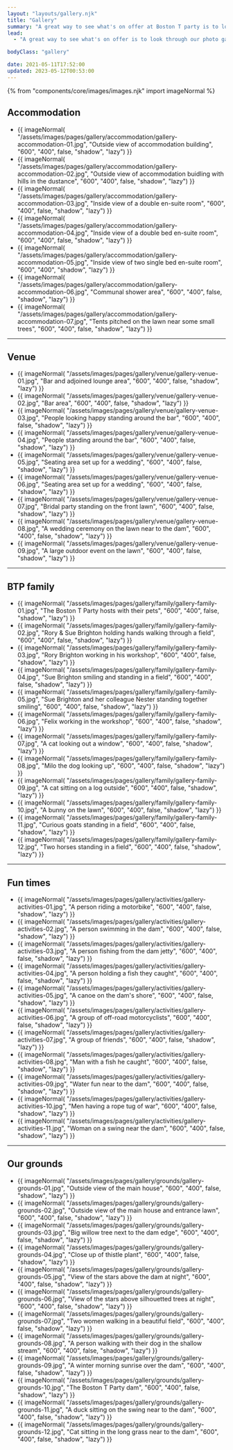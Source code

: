 ```yaml
---
layout: "layouts/gallery.njk"
title: "Gallery"
summary: "A great way to see what's on offer at Boston T party is to look through our photo gallery."
lead:
  - "A great way to see what's on offer is to look through our photo gallery. Here are some pics of Boston T Party to give you a better idea of what we're about. You may even spot a few 'local residents'."

bodyClass: "gallery"

date: 2021-05-11T17:52:00
updated: 2023-05-12T00:53:00
---
```


{% from "components/core/images/images.njk" import imageNormal %}

<section class="[ flow ]" aria-label="Accommodation pictures">
  <h2>Accommodation</h2>
  <ul role="list" class="[ auto-grid ] [ no-list ]">
    <li>{{ imageNormal(
      "/assets/images/pages/gallery/accommodation/gallery-accommodation-01.jpg",
      "Outside view of accommodation building",
      "600",
      "400",
      false,
      "shadow",
      "lazy")
      }}</li>
    <li>{{ imageNormal(
      "/assets/images/pages/gallery/accommodation/gallery-accommodation-02.jpg",
      "Outside view of accommodation buidling with hills in the dustance",
      "600",
      "400",
      false,
      "shadow",
      "lazy")
      }}</li>
    <li>{{ imageNormal(
      "/assets/images/pages/gallery/accommodation/gallery-accommodation-03.jpg",
      "Inside view of a double en-suite room",
      "600",
      "400",
      false,
      "shadow",
      "lazy")
      }}</li>
    <li>{{ imageNormal(
      "/assets/images/pages/gallery/accommodation/gallery-accommodation-04.jpg",
      "Inside view of a double bed en-suite room",
      "600",
      "400",
      false,
      "shadow",
      "lazy")
      }}</li>
    <li>{{ imageNormal(
      "/assets/images/pages/gallery/accommodation/gallery-accommodation-05.jpg",
      "Inside view of two single bed en-suite room",
      "600",
      "400",
      "shadow",
      "lazy")
      }}</li>
    <li>{{ imageNormal(
      "/assets/images/pages/gallery/accommodation/gallery-accommodation-06.jpg",
      "Communal shower area",
      "600",
      "400",
      false,
      "shadow",
      "lazy")
      }}</li>
    <li>{{ imageNormal(
      "/assets/images/pages/gallery/accommodation/gallery-accommodation-07.jpg",
      "Tents pitched on the lawn near some small trees",
      "600",
      "400",
      false,
      "shadow",
      "lazy")
      }}</li>
  </ul>
</section>

---

<section class="[ flow ]" aria-label="Venue pictures">
  <h2>Venue</h2>
  <ul role="list" class="[ auto-grid ] [ no-list ]">
    <li>{{ imageNormal(
      "/assets/images/pages/gallery/venue/gallery-venue-01.jpg",
      "Bar and adjoined lounge area",
      "600",
      "400",
      false,
      "shadow",
      "lazy")
      }}</li>
    <li>{{ imageNormal(
      "/assets/images/pages/gallery/venue/gallery-venue-02.jpg",
      "Bar area",
      "600",
      "400",
      false,
      "shadow",
      "lazy")
      }}</li>
    <li>{{ imageNormal(
      "/assets/images/pages/gallery/venue/gallery-venue-03.jpg",
      "People looking happy standing around the bar",
      "600",
      "400",
      false,
      "shadow",
      "lazy")
      }}</li>
    <li>{{ imageNormal(
      "/assets/images/pages/gallery/venue/gallery-venue-04.jpg",
      "People standing around the bar",
      "600",
      "400",
      false,
      "shadow",
      "lazy")
      }}</li>
    <li>{{ imageNormal(
      "/assets/images/pages/gallery/venue/gallery-venue-05.jpg",
      "Seating area set up for a wedding",
      "600",
      "400",
      false,
      "shadow",
      "lazy")
      }}</li>
    <li>{{ imageNormal(
      "/assets/images/pages/gallery/venue/gallery-venue-06.jpg",
      "Seating area set up for a wedding",
      "600",
      "400",
      false,
      "shadow",
      "lazy")
      }}</li>
    <li>{{ imageNormal(
      "/assets/images/pages/gallery/venue/gallery-venue-07.jpg",
      "Bridal party standing on the front lawn",
      "600",
      "400",
      false,
      "shadow",
      "lazy")
      }}</li>
    <li>{{ imageNormal(
      "/assets/images/pages/gallery/venue/gallery-venue-08.jpg",
      "A wedding ceremony on the lawn near to the dam",
      "600",
      "400",
      false,
      "shadow",
      "lazy")
      }}</li>
    <li>{{ imageNormal(
      "/assets/images/pages/gallery/venue/gallery-venue-09.jpg",
      "A large outdoor event on the lawn",
      "600",
      "400",
      false,
      "shadow",
      "lazy")
      }}</li>
  </ul>
</section>

---

<section class="[ flow ]" aria-label="Pictures of the Boston T Party family">
  <h2>BTP family</h2>
  <ul role="list" class="[ auto-grid ] [ no-list ]">
    <li>{{ imageNormal(
      "/assets/images/pages/gallery/family/gallery-family-01.jpg",
      "The Boston T Party hosts with their pets",
      "600",
      "400",
      false,
      "shadow",
      "lazy")
      }}</li>
    <li>{{ imageNormal(
      "/assets/images/pages/gallery/family/gallery-family-02.jpg",
      "Rory & Sue Brighton holding hands walking through a field",
      "600",
      "400",
      false,
      "shadow",
      "lazy")
      }}</li>
    <li>{{ imageNormal(
      "/assets/images/pages/gallery/family/gallery-family-03.jpg",
      "Rory Brighton working in his workshop",
      "600",
      "400",
      false,
      "shadow",
      "lazy")
      }}</li>
    <li>{{ imageNormal(
      "/assets/images/pages/gallery/family/gallery-family-04.jpg",
      "Sue Brighton smiling and standing in a field",
      "600",
      "400",
      false,
      "shadow",
      "lazy")
      }}</li>
    <li>{{ imageNormal(
      "/assets/images/pages/gallery/family/gallery-family-05.jpg",
      "Sue Brighton and her colleague Nester standing together smiling",
      "600",
      "400",
      false,
      "shadow",
      "lazy")
      }}</li>
    <li>{{ imageNormal(
      "/assets/images/pages/gallery/family/gallery-family-06.jpg",
      "Felix working in the workshop",
      "600",
      "400",
      false,
      "shadow",
      "lazy")
      }}</li>
    <li>{{ imageNormal(
      "/assets/images/pages/gallery/family/gallery-family-07.jpg",
      "A cat looking out a window",
      "600",
      "400",
      false,
      "shadow",
      "lazy")
      }}</li>
    <li>{{ imageNormal(
      "/assets/images/pages/gallery/family/gallery-family-08.jpg",
      "Milo the dog looking up",
      "600",
      "400",
      false,
      "shadow",
      "lazy")
      }}</li>
    <li>{{ imageNormal(
      "/assets/images/pages/gallery/family/gallery-family-09.jpg",
      "A cat sitting on a log outside",
      "600",
      "400",
      false,
      "shadow",
      "lazy")
      }}</li>
    <li>{{ imageNormal(
      "/assets/images/pages/gallery/family/gallery-family-10.jpg",
      "A bunny on the lawn",
      "600",
      "400",
      false,
      "shadow",
      "lazy")
      }}</li>
    <li>{{ imageNormal(
      "/assets/images/pages/gallery/family/gallery-family-11.jpg",
      "Curious goats standing in a field",
      "600",
      "400",
      false,
      "shadow",
      "lazy")
      }}</li>
    <li>{{ imageNormal(
      "/assets/images/pages/gallery/family/gallery-family-12.jpg",
      "Two horses standing in a field",
      "600",
      "400",
      false,
      "shadow",
      "lazy")
      }}</li>
  </ul>
</section>

---

<section class="[ flow ]" aria-label="Pictures of fun activities">
  <h2>Fun times</h2>
  <ul role="list" class="[ auto-grid ] [ no-list ]">
    <li>{{ imageNormal(
      "/assets/images/pages/gallery/activities/gallery-activities-01.jpg",
      "A person riding a motorbike",
      "600",
      "400",
      false,
      "shadow",
      "lazy")
      }}</li>
    <li>{{ imageNormal(
      "/assets/images/pages/gallery/activities/gallery-activities-02.jpg",
      "A person swimming in the dam",
      "600",
      "400",
      false,
      "shadow",
      "lazy")
      }}</li>
    <li>{{ imageNormal(
      "/assets/images/pages/gallery/activities/gallery-activities-03.jpg",
      "A person fishing from the dam jetty",
      "600",
      "400",
      false,
      "shadow",
      "lazy")
      }}</li>
    <li>{{ imageNormal(
      "/assets/images/pages/gallery/activities/gallery-activities-04.jpg",
      "A person holding a fish they caught",
      "600",
      "400",
      false,
      "shadow",
      "lazy")
      }}</li>
    <li>{{ imageNormal(
      "/assets/images/pages/gallery/activities/gallery-activities-05.jpg",
      "A canoe on the dam's shore",
      "600",
      "400",
      false,
      "shadow",
      "lazy")
      }}</li>
    <li>{{ imageNormal(
      "/assets/images/pages/gallery/activities/gallery-activities-06.jpg",
      "A group of off-road motorcyclists",
      "600",
      "400",
      false,
      "shadow",
      "lazy")
      }}</li>
    <li>{{ imageNormal(
      "/assets/images/pages/gallery/activities/gallery-activities-07.jpg",
      "A group of friends",
      "600",
      "400",
      false,
      "shadow",
      "lazy")
      }}</li>
    <li>{{ imageNormal(
      "/assets/images/pages/gallery/activities/gallery-activities-08.jpg",
      "Man with a fish he caught",
      "600",
      "400",
      false,
      "shadow",
      "lazy")
      }}</li>
    <li>{{ imageNormal(
      "/assets/images/pages/gallery/activities/gallery-activities-09.jpg",
      "Water fun near to the dam",
      "600",
      "400",
      false,
      "shadow",
      "lazy")
      }}</li>
    <li>{{ imageNormal(
      "/assets/images/pages/gallery/activities/gallery-activities-10.jpg",
      "Men having a rope tug of war",
      "600",
      "400",
      false,
      "shadow",
      "lazy")
      }}</li>
    <li>{{ imageNormal(
      "/assets/images/pages/gallery/activities/gallery-activities-11.jpg",
      "Woman on a swing near the dam",
      "600",
      "400",
      false,
      "shadow",
      "lazy")
      }}</li>
  </ul>
</section>

---

<section class="[ flow ]" aria-label="Pictures of the Boston T Party grounds">
  <h2>Our grounds</h2>
  <ul role="list" class="[ auto-grid ] [ no-list ]">
    <li>{{ imageNormal(
      "/assets/images/pages/gallery/grounds/gallery-grounds-01.jpg",
      "Outside view of the main house",
      "600",
      "400",
      false,
      "shadow",
      "lazy")
      }}</li>
    <li>{{ imageNormal(
      "/assets/images/pages/gallery/grounds/gallery-grounds-02.jpg",
      "Outside view of the main house and entrance lawn",
      "600",
      "400",
      false,
      "shadow",
      "lazy")
      }}</li>
    <li>{{ imageNormal(
      "/assets/images/pages/gallery/grounds/gallery-grounds-03.jpg",
      "Big willow tree next to the dam edge",
      "600",
      "400",
      false,
      "shadow",
      "lazy")
      }}</li>
    <li>{{ imageNormal(
      "/assets/images/pages/gallery/grounds/gallery-grounds-04.jpg",
      "Close up of thistle plant",
      "600",
      "400",
      false,
      "shadow",
      "lazy")
      }}</li>
    <li>{{ imageNormal(
      "/assets/images/pages/gallery/grounds/gallery-grounds-05.jpg",
      "View of the stars above the dam at night",
      "600",
      "400",
      false,
      "shadow",
      "lazy")
      }}</li>
    <li>{{ imageNormal(
      "/assets/images/pages/gallery/grounds/gallery-grounds-06.jpg",
      "View of the stars above silhouetted trees at night",
      "600",
      "400",
      false,
      "shadow",
      "lazy")
      }}</li>
    <li>{{ imageNormal(
      "/assets/images/pages/gallery/grounds/gallery-grounds-07.jpg",
      "Two women walking in a beautiful field",
      "600",
      "400",
      false,
      "shadow",
      "lazy")
      }}</li>
    <li>{{ imageNormal(
      "/assets/images/pages/gallery/grounds/gallery-grounds-08.jpg",
      "A person walking with their dog in the shallow stream",
      "600",
      "400",
      false,
      "shadow",
      "lazy")
      }}</li>
    <li>{{ imageNormal(
      "/assets/images/pages/gallery/grounds/gallery-grounds-09.jpg",
      "A winter morning sunrise over the dam",
      "600",
      "400",
      false,
      "shadow",
      "lazy")
      }}</li>
    <li>{{ imageNormal(
      "/assets/images/pages/gallery/grounds/gallery-grounds-10.jpg",
      "The Boston T Party dam",
      "600",
      "400",
      false,
      "shadow",
      "lazy")
      }}</li>
    <li>{{ imageNormal(
      "/assets/images/pages/gallery/grounds/gallery-grounds-11.jpg",
      "A duck sitting on the swing near to the dam",
      "600",
      "400",
      false,
      "shadow",
      "lazy")
      }}</li>
    <li>{{ imageNormal(
      "/assets/images/pages/gallery/grounds/gallery-grounds-12.jpg",
      "Cat sitting in the long grass near to the dam",
      "600",
      "400",
      false,
      "shadow",
      "lazy")
      }}</li>
  </ul>
</section>
